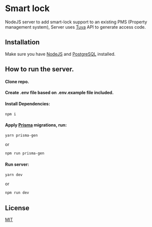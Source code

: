 # Smart lock

NodeJS server to add smart-lock support to an existing PMS (Property management system), Server uses [Tuya](https://www.tuya.com/) API to generate access code.

## Installation

Make sure you have [NodeJS](https://nodejs.org/en/) and [PostgreSQL](https://www.postgresql.org/download/) installed.

## How to run the server.

#### Clone repo.

#### Create .env file based on .env.example file included.

#### Install Dependencies:
```bash
npm i
```

#### Apply [Prisma](https://www.prisma.io/) migrations, run:
```bash
yarn prisma-gen
```
or
```bash
npm run prisma-gen
```

#### Run server:
```bash
yarn dev
```
or
```bash
npm run dev
```

## License
[MIT](https://choosealicense.com/licenses/mit/)